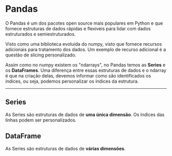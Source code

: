 # **Pandas**

O Pandas é um dos pacotes open source mais populares em Python e que fornece estruturas de dados rápidas e flexíveis para lidar com dados estruturados e semiestruturados.

Visto como uma biblioteca evoluída do numpy, visto que fornece recursos adicionais para tratamento dos dados. Um exemplo de recurso adicional é a questão de slicing personalizado.

Assim como no numpy existem os "ndarrays", no Pandas temos as **Series** e os **DataFrames**. Uma diferença entre essas estruturas de dados e o ndarray é que na criação delas, devemos informar como são identificados os índices, ou seja, podemos personalizar os índices da estrutura.

---

## **Series**

As Series são estruturas de dados de **uma única dimensão**. Os índices das linhas podem ser personalizados.

## **DataFrame**

As Series são estruturas de dados de **várias dimensões**.